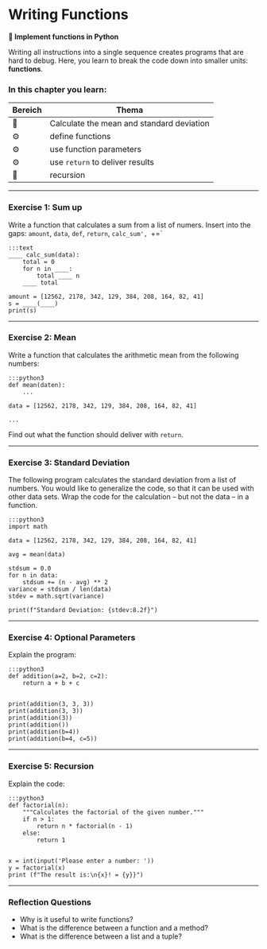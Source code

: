 
# Writing Functions

**🎯 Implement functions in Python**

Writing all instructions into a single sequence creates programs that are hard to debug.
Here, you learn to break the code down into smaller units: **functions**.

### In this chapter you learn:

| Bereich | Thema |
|---------|-------|
| 💼 | Calculate the mean and standard deviation |
| ⚙ | define functions |
| ⚙ | use function parameters |
| ⚙ | use `return` to deliver results |
| 🔀 | recursion |

----

### Exercise 1: Sum up

Write a function that calculates a sum from a list of numers.
Insert into the gaps: `amount`, `data`, `def`, `return`, `calc_sum', `+=`

    :::text
    ____ calc_sum(data):
        total = 0
        for n in ____:
            total ____ n
        ____ total

    amount = [12562, 2178, 342, 129, 384, 208, 164, 82, 41]
    s = ____(____)
    print(s)

----

### Exercise 2: Mean

Write a function that calculates the arithmetic mean from the following numbers:

    :::python3
    def mean(daten):
        ...

    data = [12562, 2178, 342, 129, 384, 208, 164, 82, 41]

    ...

Find out what the function should deliver with `return`.

----

### Exercise 3: Standard Deviation

The following program calculates the standard deviation from a list of numbers.
You would like to generalize the code, so that it can be used with other data sets.
Wrap the code for the calculation – but not the data – in a function.

    :::python3
    import math

    data = [12562, 2178, 342, 129, 384, 208, 164, 82, 41]

    avg = mean(data)

    stdsum = 0.0
    for n in data:
        stdsum += (n - avg) ** 2
    variance = stdsum / len(data)
    stdev = math.sqrt(variance)

    print(f"Standard Deviation: {stdev:8.2f}")

----

### Exercise 4: Optional Parameters

Explain the program:

    :::python3
    def addition(a=2, b=2, c=2):
        return a + b + c


    print(addition(3, 3, 3))
    print(addition(3, 3))
    print(addition(3))
    print(addition())
    print(addition(b=4))
    print(addition(b=4, c=5))

----

### Exercise 5: Recursion

Explain the code:

    :::python3
    def factorial(n):
        """Calculates the factorial of the given number."""
        if n > 1:
            return n * factorial(n - 1)
        else:
            return 1


    x = int(input('Please enter a number: '))
    y = factorial(x)
    print (f"The result is:\n{x}! = {y}}")

----

### Reflection Questions

* Why is it useful to write functions?
* What is the difference between a function and a method?
* What is the difference between a list and a tuple?
